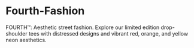 # Fourth-Fashion
FOURTH™: Aesthetic street fashion. Explore our limited edition drop-shoulder tees with distressed designs and vibrant red, orange, and yellow neon aesthetics.
